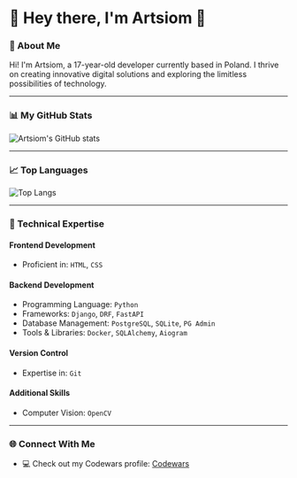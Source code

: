 # 🌟 Hey there, I'm Artsiom 👋

### 🚀 About Me
Hi! I'm Artsiom, a 17-year-old developer currently based in Poland. I thrive on creating innovative digital solutions and exploring the limitless possibilities of technology.

---

### 📊 My GitHub Stats
![Artsiom's GitHub stats](https://github-readme-stats.vercel.app/api?username=mirai-prog&show_icons=true&theme=radical)

---

### 📈 Top Languages
![Top Langs](https://github-readme-stats.vercel.app/api/top-langs/?username=mirai-prog&layout=compact&theme=radical)

---

### 🧰 Technical Expertise

#### **Frontend Development**
- Proficient in: `HTML`, `CSS`

#### **Backend Development**
- Programming Language: `Python`
- Frameworks: `Django`, `DRF`, `FastAPI`
- Database Management: `PostgreSQL`, `SQLite`, `PG Admin`
- Tools & Libraries: `Docker`, `SQLAlchemy`, `Aiogram`

#### **Version Control**
- Expertise in: `Git`

#### **Additional Skills**
- Computer Vision: `OpenCV`

---

### 🌐 Connect With Me
- 💻 Check out my Codewars profile: [Codewars](https://www.codewars.com/users/pankkkkou)

